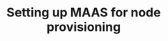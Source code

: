 ---
title: Setting up MAAS for node provisioning
permalink: /docs/maas-setup/
description:
last_modified_at: "28-05-2025"
---